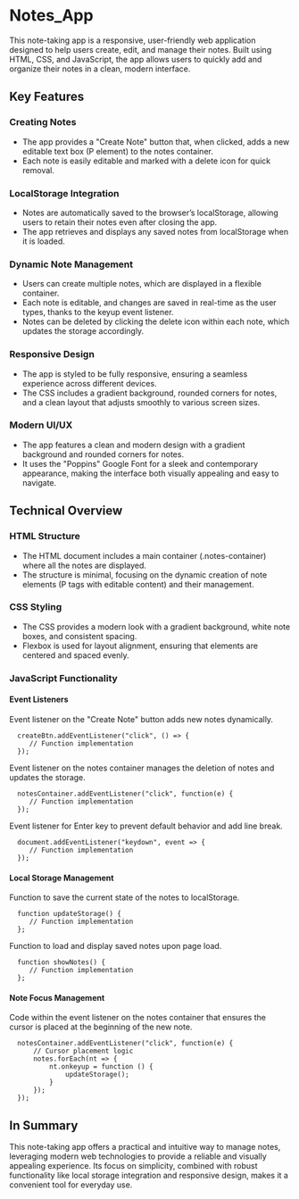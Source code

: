 # Notes_App

This note-taking app is a responsive, user-friendly web application designed to help users create, edit, and manage their notes. Built using HTML, CSS, and JavaScript, the app allows users to quickly add and organize their notes in a clean, modern interface.

<h2>Key Features</h2>
   
<h3>Creating Notes</h3>

   - The app provides a "Create Note" button that, when clicked, adds a new editable text box (P element) to the notes container.
   - Each note is easily editable and marked with a delete icon for quick removal.

<h3>LocalStorage Integration</h3>

   - Notes are automatically saved to the browser’s localStorage, allowing users to retain their notes even after closing the app.
   - The app retrieves and displays any saved notes from localStorage when it is loaded.

<h3>Dynamic Note Management</h3>

   - Users can create multiple notes, which are displayed in a flexible container.
   - Each note is editable, and changes are saved in real-time as the user types, thanks to the keyup event listener.
   - Notes can be deleted by clicking the delete icon within each note, which updates the storage accordingly.
  
<h3>Responsive Design</h3>

   - The app is styled to be fully responsive, ensuring a seamless experience across different devices.
   - The CSS includes a gradient background, rounded corners for notes, and a clean layout that adjusts smoothly to various screen sizes.

<h3>Modern UI/UX</h3>

   - The app features a clean and modern design with a gradient background and rounded corners for notes.
   - It uses the "Poppins" Google Font for a sleek and contemporary appearance, making the interface both visually appealing and easy to navigate.

<h2>Technical Overview</h2>
   
<h3>HTML Structure</h3>

   - The HTML document includes a main container (.notes-container) where all the notes are displayed.
   - The structure is minimal, focusing on the dynamic creation of note elements (P tags with editable content) and their management.

<h3>CSS Styling</h3>

   - The CSS provides a modern look with a gradient background, white note boxes, and consistent spacing.
   - Flexbox is used for layout alignment, ensuring that elements are centered and spaced evenly.

<h3>JavaScript Functionality</h3>

<h4>Event Listeners</h4>

Event listener on the "Create Note" button adds new notes dynamically.

      createBtn.addEventListener("click", () => {
         // Function implementation
      });


Event listener on the notes container manages the deletion of notes and updates the storage.

      notesContainer.addEventListener("click", function(e) {
         // Function implementation
      });

Event listener for Enter key to prevent default behavior and add line break.

      document.addEventListener("keydown", event => {
         // Function implementation
      });
  
<h4>Local Storage Management</h4>

Function to save the current state of the notes to localStorage.

      function updateStorage() {
         // Function implementation
      };


Function to load and display saved notes upon page load.

      function showNotes() {
         // Function implementation
      };
  
<h4>Note Focus Management</h4>

Code within the event listener on the notes container that ensures the cursor is placed at the beginning of the new note.

      notesContainer.addEventListener("click", function(e) {
          // Cursor placement logic
          notes.forEach(nt => {
              nt.onkeyup = function () {
                  updateStorage();
              }
          });
      });

<h2>In Summary</h2>
This note-taking app offers a practical and intuitive way to manage notes, leveraging modern web technologies to provide a reliable and visually appealing experience. Its focus on simplicity, combined with robust functionality like local storage integration and responsive design, makes it a convenient tool for everyday use.
